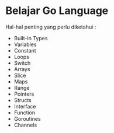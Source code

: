 # Belajar Go Language

Hal-hal penting yang perlu diketahui :

- Built-In Types
- Variables 
- Constant
- Loops
- Switch
- Arrays
- Slice
- Maps
- Range
- Pointers
- Structs
- Interface
- Function
- Goroutines
- Channels  